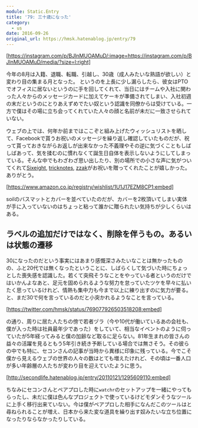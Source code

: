 ```yaml
---
module: Static.Entry
title: '79: 三十歳になった'
category:
  - us
date: 2016-09-26
original_url: https://hmsk.hatenablog.jp/entry/79
---
```


[https://instagram.com/p/BJlnMUOAMuD/:image=https://instagram.com/p/BJlnMUOAMuD/media/?size=l:right]

今年の8月は入籍、退職、転職、引越し、30歳（成人みたいな熟語が欲しい）と変わり目の集まる月となった。
というのを上長に少し漏らしたら、彼女はPTOでオフィスに居ないというのに手を回してくれて、当日にはチームや入社に関わった人々からのメッセージカードに加えてケーキが準備されてしまい、入社初週の末だというのにとりあえずめでたい奴という認識を同僚からは受けている。一方で僕はその場に立ち会ってくれていた人々の顔と名前が未だに一致させられていない。

ウェブの上では、何年か前まではここぞと組み上げたウィッシュリストを晒して、Facebookで貰うお祝いのメッセージを繰り返し確認していたものだが、祝って貰っておきながらお返しが出来なかった不義理やその逆に気づくこともしばしばあって、気を揉むのに慣れなくて誕生日自体を表示しないようにしてしまっている。そんな中でもわざわざ思い出したり、別の場所での小さな声に気がついてくれて[Sixeight](https://twitter.com/tomohi_ro), [tricknotes](https://twitter.com/tricknotes), [zzak](https://twitter.com/_zzak)がお祝いを贈ってくれたことが嬉しかった。ありがとう。


[https://www.amazon.co.jp/registry/wishlist/1U1J17EZM8CP1:embed]

soilのバスマットとカバーを並べていたのだが、カバーを2枚頂いてしまい実体が手に入っていないのはちょっと粘って誰かに贈られたい気持ちが少しくらいはある。


## ラベルの追加だけではなく、削除を伴うもの。あるいは状態の遷移

30になったのだという事実にはあまり感慨深さみたいなことは無かったものの、ふと20代では無くなったということに、しばらくして気づいた時にちょっとした喪失感を認識した。若くて突飛そうなことをやっている者というのだけではいかんよなあと、足元を固められるような努力を怠っていたツケを早々に払いたく思っているけれど、情熱も集中力も今まで以上に練り出すのに気力が要る。と、まだ30で何を言っているのだと小突かれるようなことを言っている。


[https://twitter.com/hmsk/status/769077926503518208:embed]


の通り、周りに居た人たちの傍で若者ヅラ（今や10代が働いているあの会社も、僕が入った時は社員最年少であった）をしていて、相当なイベントのように伺っていたが5年経ってみると僕の加齢など取るに足らない。81年生まれの皆さんの益々の活躍を見るともう5年引き続き予断している場合では無さそう。その彼らの中でも特に、セコンさんの記事が当時から異様に印象に残っている。今でこそ僕から見えるウェブの世界の人々の数はとても増えたけれど、その頃は一番人口が多い年齢層の人たちが変わり目を迎えていたように思う。

[http://secondlife.hatenablog.jp/entry/20110121/1295609110:embed]

ちなみにセコンさんとペアプロした時に`watchr`のセットアップを一緒にやってもらったし、未だに僕は色んなプロジェクトで使っているけどモダンそうなツールに上手く移行出来ていない。今は僕がペアプロした相手になんだこのツールはと尋ねられることが増え、日本から来た変な道具を繰り出す奴みたいな立ち位置になったりならなかったりしている。
